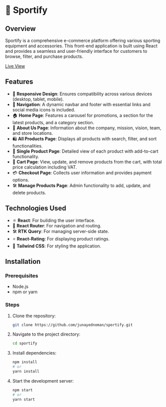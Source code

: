 # 🏀 Sportify

## Overview
Sportify is a comprehensive e-commerce platform offering various sporting equipment and accessories. This front-end application is built using React and provides a seamless and user-friendly interface for customers to browse, filter, and purchase products.

[Live View](https://go-sportify.vercel.app)

## Features
- 🎨 **Responsive Design**: Ensures compatibility across various devices (desktop, tablet, mobile).
- 🧭 **Navigation**: A dynamic navbar and footer with essential links and social media icons is included.
- 🏠 **Home Page**: Features a carousel for promotions, a section for the latest products, and a category section.
- 📖 **About Us Page**: Information about the company, mission, vision, team, and store locations.
- 🛍️ **All Products Page**: Displays all products with search, filter, and sort functionalities.
- 📄 **Single Product Page**: Detailed view of each product with add-to-cart functionality.
- 🛒 **Cart Page**: View, update, and remove products from the cart, with total price calculation including VAT.
- 💳 **Checkout Page**: Collects user information and provides payment options.
- 🛠️ **Manage Products Page**: Admin functionality to add, update, and delete products.

## Technologies Used
- ⚛️ **React**: For building the user interface.
- 🚦 **React Router**: For navigation and routing.
- 🛠️ **RTK Query**: For managing server-side state.
- ⭐ **React-Rating**: For displaying product ratings.
- 🎨 **Tailwind CSS**: For styling the application.

## Installation

### Prerequisites
- Node.js
- npm or yarn

### Steps
1. Clone the repository:
    ```sh
    git clone https://github.com/junayednoman/sportify.git
    ```
2. Navigate to the project directory:
    ```sh
    cd sportify
    ```
3. Install dependencies:
    ```sh
    npm install
    # or
    yarn install
    ```
4. Start the development server:
    ```sh
    npm start
    # or
    yarn start
    ```
